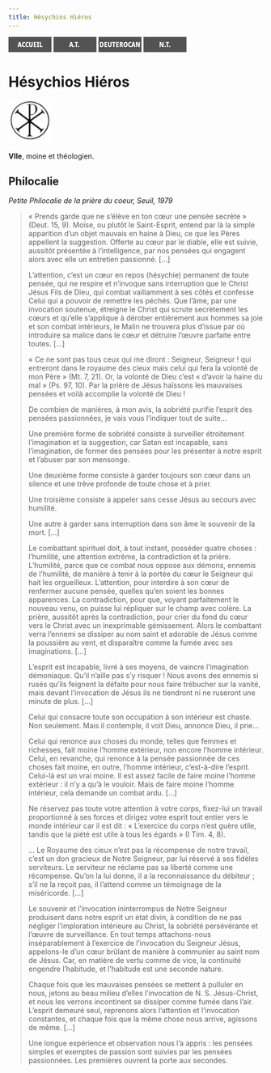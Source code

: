 ```yaml
---
title: Hésychios Hiéros
---
```

[<img src="/images/accueil.png">](/)
[<img src="/images/ancientestament.png">](/pages/ancientestament.html)
[<img src="/images/deuterocanoniques.png">](/pages/deuterocanoniques.html)
[<img src="/images/nouveautestament.png">](/pages/nouveautestament.html)

# Hésychios Hiéros

[<img src="/images/nopicture.png">](https://fr.wikipedia.org/wiki/H%C3%A9sychios_Hi%C3%A9ros)

**VIIe**, moine et théologien.


## Philocalie <a name="philocalie"></a>
*Petite Philocalie de la prière du coeur, Seuil, 1979*

>« Prends garde que ne s’élève en ton cœur une pensée secrète » (Deut. 15, 9). Moïse, ou plutôt le Saint-Esprit, entend par là la simple apparition d’un objet mauvais en haine à Dieu, ce que les Pères appellent la suggestion. Offerte au cœur par le diable, elle est suivie, aussitôt présentée à l’intelligence, par nos pensées qui engagent alors avec elle un entretien passionné. […]
>
>L’attention, c’est un cœur en repos (hésychie) permanent de toute pensée, qui ne respire et n’invoque sans interruption que le Christ Jésus Fils de Dieu, qui combat vaillamment à ses côtés et confesse Celui qui a pouvoir de remettre les péchés. Que l’âme, par une invocation soutenue, étreigne le Christ qui scrute secrètement les cœurs et qu’elle s’applique à dérober entièrement aux hommes sa joie et son combat intérieurs, le Malin ne trouvera plus d’issue par où introduire sa malice dans le cœur et détruire l’œuvre parfaite entre toutes. […]
>
>« Ce ne sont pas tous ceux qui me diront : Seigneur, Seigneur ! qui entreront dans le royaume des cieux mais celui qui fera la volonté de mon Père » (Mt. 7, 21). Or, la volonté de Dieu c’est « d’avoir la haine du mal » (Ps. 97, 10). Par la prière de Jésus haïssons les mauvaises pensées et voilà accomplie la volonté de Dieu !
>
>De combien de manières, à mon avis, la sobriété purifie l’esprit des pensées passionnées, je vais vous l’indiquer tout de suite…
>
>Une première forme de sobriété consiste à surveiller étroitement l’imagination et la suggestion, car Satan est incapable, sans l’imagination, de former des pensées pour les présenter à notre esprit et l’abuser par son mensonge.
>
>Une deuxième forme consiste à garder toujours son cœur dans un silence et une trêve profonde de toute chose et à prier.
>
>Une troisième consiste à appeler sans cesse Jésus au secours avec humilité.
>
>Une autre à garder sans interruption dans son âme le souvenir de la mort. […]
>
>Le combattant spirituel doit, à tout instant, posséder quatre choses : l’humilité, une attention extrême, la contradiction et la prière. L’humilité, parce que ce combat nous oppose aux démons, ennemis de l’humilité, de manière à tenir à la portée du cœur le Seigneur qui hait les orgueilleux. L’attention, pour interdire à son cœur de renfermer aucune pensée, quelles qu’en soient les bonnes apparences. La contradiction, pour que, voyant parfaitement le nouveau venu, on puisse lui répliquer sur le champ avec colère. La prière, aussitôt après la contradiction, pour crier du fond du cœur vers le Christ avec un inexprimable gémissement. Alors le combattant verra l’ennemi se dissiper au nom saint et adorable de Jésus comme la poussière au vent, et disparaître comme la fumée avec ses imaginations. […]
>
>L’esprit est incapable, livré à ses moyens, de vaincre l’imagination démoniaque. Qu’il n’aille pas s’y risquer ! Nous avons des ennemis si rusés qu’ils feignent la défaite pour nous faire trébucher sur la vanité, mais devant l’invocation de Jésus ils ne tiendront ni ne ruseront une minute de plus. […]
>
>Celui qui consacre toute son occupation à son intérieur est chaste. Non seulement. Mais il contemple, il voit Dieu, annonce Dieu, il prie…
>
>Celui qui renonce aux choses du monde, telles que femmes et richesses, fait moine l’homme extérieur, non encore l’homme intérieur. Celui, en revanche, qui renonce à la pensée passionnée de ces choses fait moine, en outre, l’homme intérieur, c’est-à-dire l’esprit. Celui-là est un vrai moine. Il est assez facile de faire moine l’homme extérieur : il n’y a qu’à le vouloir. Mais de faire moine l’homme intérieur, cela demande un combat ardu. […]
>
>Ne réservez pas toute votre attention à votre corps, fixez-lui un travail proportionné à ses forces et dirigez votre esprit tout entier vers le monde intérieur car il est dit : « L’exercice du corps n’est guère utile, tandis que la piété est utile à tous les égards » (I Tim. 4, 8).
>
>… Le Royaume des cieux n’est pas la récompense de notre travail, c’est un don gracieux de Notre Seigneur, par lui réservé à ses fidèles serviteurs. Le serviteur ne réclame pas sa liberté comme une récompense. Qu’on la lui donne, il a la reconnaissance du débiteur ; s’il ne la reçoit pas, il l’attend comme un témoignage de la miséricorde. […]
>
>Le souvenir et l’invocation ininterrompus de Notre Seigneur produisent dans notre esprit un état divin, à condition de ne pas négliger l’imploration intérieure au Christ, la sobriété persévérante et l’œuvre de surveillance. En tout temps attachons-nous inséparablement à l’exercice de l’invocation du Seigneur Jésus, appelons-le d’un cœur brûlant de manière à communier au saint nom de Jésus. Car, en matière de vertu comme de vice, la continuité engendre l’habitude, et l’habitude est une seconde nature.
>
>Chaque fois que les mauvaises pensées se mettent à pulluler en nous, jetons au beau milieu d’elles l’invocation de N. S. Jésus-Christ, et nous les verrons incontinent se dissiper comme fumée dans l’air. L’esprit demeuré seul, reprenons alors l’attention et l’invocation constantes, et chaque fois que la même chose nous arrive, agissons de même. […]
>
>Une longue expérience et observation nous l’a appris : les pensées simples et exemptes de passion sont suivies par les pensées passionnées. Les premières ouvrent la porte aux secondes.